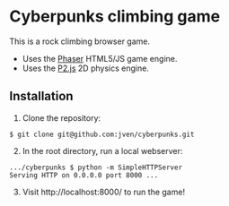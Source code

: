 # Cyberpunks climbing game
This is a rock climbing browser game.

- Uses the [Phaser](https://phaser.io) HTML5/JS game engine.
- Uses the [P2.js](https://schteppe.github.io/p2.js/) 2D physics engine.

## Installation
1. Clone the repository:

```shell
$ git clone git@github.com:jven/cyberpunks.git
```

2. In the root directory, run a local webserver:

```shell
.../cyberpunks $ python -m SimpleHTTPServer
Serving HTTP on 0.0.0.0 port 8000 ...
```

3. Visit http://localhost:8000/ to run the game!
